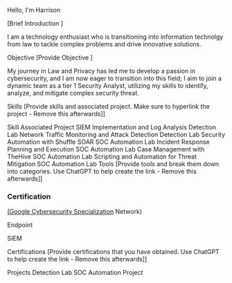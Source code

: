 Hello, I'm Harrison


[Brief Introduction ]

I am a technology enthusiast who is transitioning into information technolgy from law to tackle complex problems and drive innovative solutions.

Objective
[Provide Objective ]

My journey in Law and Privacy has led me to develop a passion in cybersecurity, and I am now eager to transition into this field; I aim to join a dynamic team as a tier 1 Security Analyst, utilizing my skills to identify, analyze, and mitigate complex security threat.

Skills
[Provide skills and associated project. Make sure to hyperlink the project - Remove this afterwards]]

Skill	Associated Project
SIEM Implementation and Log Analysis	Detection Lab
Network Traffic Monitoring and Attack Detection	Detection Lab
Security Automation with Shuffle SOAR	SOC Automation Lab
Incident Response Planning and Execution	SOC Automation Lab
Case Management with TheHive	SOC Automation Lab
Scripting and Automation for Threat Mitigation	SOC Automation Lab
Tools
[Provide tools and break them down into categories. Use ChatGPT to help create the link - Remove this afterwards]]

### Certification
[(Google Cybersecurity Specialization](https://www.coursera.org/account/accomplishments/specialization/5RPDQ67NQJXF)
Network)
  
Endpoint
 
SIEM
  
Certifications
[Provide certifications that you have obtained. Use ChatGPT to help create the link - Remove this afterwards]]

    
Projects
Detection Lab
SOC Automation Project
